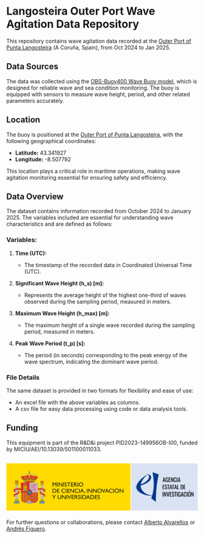 # Langosteira Outer Port Wave Agitation Data Repository

This repository contains wave agitation data recorded at the [Outer Port of Punta Langosteira](https://www.google.com/maps/place/43.341927,-8.507792 "Outer Port of Punta Langosteira, Spain") (A Coruña, Spain), from Oct 2024 to Jan 2025. 

## Data Sources

The data was collected using the [OBS-Buoy400 Wave Buoy model](https://obscape.com/site/products/wavebuoy/), which is designed for reliable wave and sea condition monitoring. The buoy is equipped with sensors to measure wave height, period, and other related parameters accurately.

## Location

The buoy is positioned at the [Outer Port of Punta Langosteira](https://www.google.com/maps/place/43.341927,-8.507792 "Outer Port of Punta Langosteira, Spain"), with the following geographical coordinates:

- **Latitude:** 43.341927
- **Longitude:** -8.507792

This location plays a critical role in maritime operations, making wave agitation monitoring essential for ensuring safety and efficiency.

## Data Overview

The dataset contains information recorded from October 2024 to January 2025. The variables included are essential for understanding wave characteristics and are defined as follows:

### Variables:

1. **Time (UTC):**

   - The timestamp of the recorded data in Coordinated Universal Time (UTC).

2. **Significant Wave Height (h_s) [m]:**

   - Represents the average height of the highest one-third of waves observed during the sampling period, measured in meters.

3. **Maximum Wave Height (h_max) [m]:**

   - The maximum height of a single wave recorded during the sampling period, measured in meters.

4. **Peak Wave Period (t_p) [s]:**

   - The period (in seconds) corresponding to the peak energy of the wave spectrum, indicating the dominant wave period.

### File Details

The same dataset is provided in two formats for flexibility and ease of use:

- An excel file with the above variables as columns.
- A csv file for easy data processing using code or data analysis tools.


## Funding

This equipment is part of the R&D&i project PID2023-149956OB-I00, funded by MICIU/AEI/10.13039/501100011033.

![Funding Agency Logo](img/MICIU%2BAEI.jpg)
---

For further questions or collaborations, please contact [Alberto Alvarellos](mailto:alberto.alvarellos@udc.es) or [Andrés Figuero](mailto:andres.figuero@udc.es).

